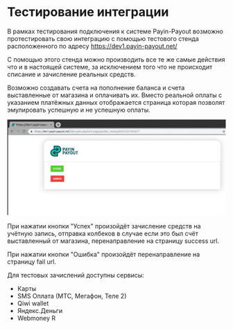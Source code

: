 # Тестирование интеграции

В рамках тестирования подключения к системе Payin-Payout возможно протестировать свою интеграцию
с помощью тестового стенда расположенного по адресу https://dev1.payin-payout.net/

С помощью этого стенда можно производить все те же самые действия что и в настоящей системе, за
исключением того что не происходит списание и зачисление реальных средств.

Возможно создавать счета на пополнение баланса и счета выставленные от магазина и оплачивать их.
Вместо реальной оплаты с указанием платёжных данных отображается страница которая позволят эмулировать
успешную и не успешную оплаты.

![Страница оплаты](images/dev1-fake-payin.png "Страница оплаты")

При нажатии кнопки "Успех" произойдёт зачисление средств на учётную запись, отправка колбеков в случае
если это был счёт выставленный от магазина, перенаправление на страницу success url.

При нажатии кнопки "Ошибка" произойдёт перенаправление на страницу fail url.

Для тестовых зачислений доступны сервисы:

* Карты
* SMS Оплата (МТС, Мегафон, Теле 2)
* Qiwi wallet
* Яндекс.Деньги
* Webmoney R 

